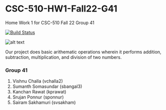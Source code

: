 # CSC-510-HW1-Fall22-G41
Home Work 1 for CSC-510 Fall 22 Group 41

[![Build Status](https://app.travis-ci.com/vishnuchalla/CSC-510-HW1-Fall22-G41.svg?branch=main)](https://app.travis-ci.com/vishnuchalla/CSC-510-HW1-Fall22-G41)

![alt text](https://github.com/vishnuchalla/CSC-510-HW1-Fall22-G41/blob/main/images/softwareEngg.png?raw=true)

Our project does basic arithematic operations wherein it performs addition, subtraction, multiplication, and division of two numbers.

### Group 41
1. Vishnu Challa (vchalla2)
2. Sumanth Somasundar (sbangal3)
3. Kanchan Rawat (kprawat)
4. Srujan Ponnur (sponnur)
5. Sairam Sakhamuri (svsakham)
